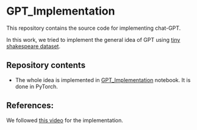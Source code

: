 # GPT_Implementation
This repository contains the source code for implementing chat-GPT.

In this work, we tried to implement the general idea of GPT using [tiny shakespeare dataset](https://github.com/karpathy/char-rnn/blob/master/data/tinyshakespeare/input.txt).
## Repository contents
* The whole idea is implemented in [GPT_Implementation](GPT_Implementation.ipynb) notebook. It is done in PyTorch.

## References:
We followed [this video]( https://www.youtube.com/watch?v=kCc8FmEb1nY&ab_channel=AndrejKarpathy) for the implementation.
